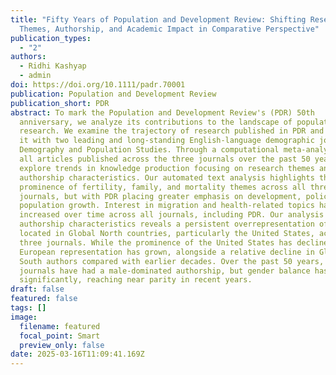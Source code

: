 ```yaml
---
title: "Fifty Years of Population and Development Review: Shifting Research
  Themes, Authorship, and Academic Impact in Comparative Perspective"
publication_types:
  - "2"
authors:
  - Ridhi Kashyap
  - admin
doi: https://doi.org/10.1111/padr.70001
publication: Population and Development Review
publication_short: PDR
abstract: To mark the Population and Development Review's (PDR) 50th
  anniversary, we analyze its contributions to the landscape of population
  research. We examine the trajectory of research published in PDR and compare
  it with two leading and long-standing English-language demographic journals,
  Demography and Population Studies. Through a computational meta-analysis of
  all articles published across the three journals over the past 50 years, we
  explore trends in knowledge production focusing on research themes and
  authorship characteristics. Our automated text analysis highlights the
  prominence of fertility, family, and mortality themes across all three
  journals, but with PDR placing greater emphasis on development, policy, and
  population growth. Interest in migration and health-related topics has also
  increased over time across all journals, including PDR. Our analysis of
  authorship characteristics reveals a persistent overrepresentation of scholars
  located in Global North countries, particularly the United States, across all
  three journals. While the prominence of the United States has declined in PDR,
  European representation has grown, alongside a relative decline in Global
  South authors compared with earlier decades. Over the past 50 years, all three
  journals have had a male-dominated authorship, but gender balance has improved
  significantly, reaching near parity in recent years.
draft: false
featured: false
tags: []
image:
  filename: featured
  focal_point: Smart
  preview_only: false
date: 2025-03-16T11:09:41.169Z
---
```

